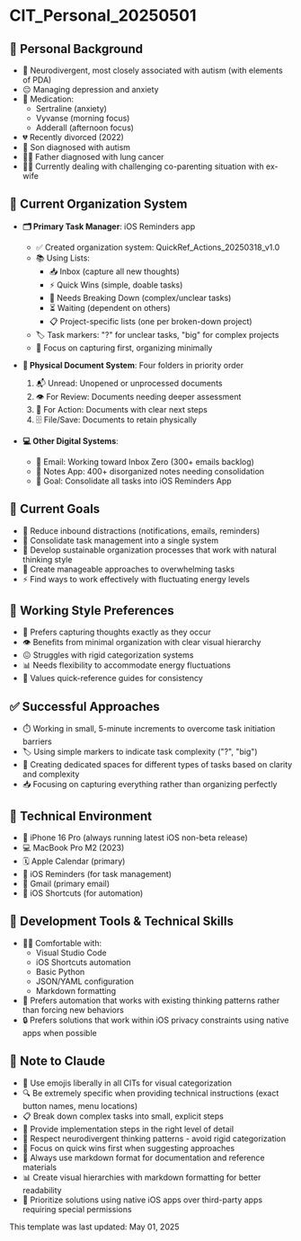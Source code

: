 # CIT_Personal_20250501

## 👤 Personal Background
- 🧠 Neurodivergent, most closely associated with autism (with elements of PDA)
- 😔 Managing depression and anxiety
- 💊 Medication: 
  - Sertraline (anxiety)
  - Vyvanse (morning focus)
  - Adderall (afternoon focus)
- 💔 Recently divorced (2022)
- 👦 Son diagnosed with autism
- 👨‍👴 Father diagnosed with lung cancer
- 👨‍👦 Currently dealing with challenging co-parenting situation with ex-wife

## 📝 Current Organization System
- **🗂️ Primary Task Manager**: iOS Reminders app
  - ✅ Created organization system: QuickRef_Actions_20250318_v1.0
  - 📚 Using Lists: 
    - 📥 Inbox (capture all new thoughts)
    - ⚡ Quick Wins (simple, doable tasks)
    - 🧩 Needs Breaking Down (complex/unclear tasks)
    - ⏳ Waiting (dependent on others)
    - 📋 Project-specific lists (one per broken-down project)
  - 🏷️ Task markers: "?" for unclear tasks, "big" for complex projects
  - 🔄 Focus on capturing first, organizing minimally

- **📄 Physical Document System**: Four folders in priority order
  1. 📬 Unread: Unopened or unprocessed documents
  2. 👁️ For Review: Documents needing deeper assessment
  3. 🎯 For Action: Documents with clear next steps
  4. 🗄️ File/Save: Documents to retain physically

- **💻 Other Digital Systems**:
  - 📧 Email: Working toward Inbox Zero (300+ emails backlog)
  - 📔 Notes App: 400+ disorganized notes needing consolidation
  - 🎯 Goal: Consolidate all tasks into iOS Reminders App

## 🎯 Current Goals
- 🔕 Reduce inbound distractions (notifications, emails, reminders)
- 🔄 Consolidate task management into a single system
- 🧠 Develop sustainable organization processes that work with natural thinking style
- 🧩 Create manageable approaches to overwhelming tasks
- ⚡ Find ways to work effectively with fluctuating energy levels

## 💼 Working Style Preferences
- 💭 Prefers capturing thoughts exactly as they occur
- 👁️ Benefits from minimal organization with clear visual hierarchy
- 😖 Struggles with rigid categorization systems
- 📊 Needs flexibility to accommodate energy fluctuations
- 📑 Values quick-reference guides for consistency

## ✅ Successful Approaches
- ⏱️ Working in small, 5-minute increments to overcome task initiation barriers
- 🏷️ Using simple markers to indicate task complexity ("?", "big")
- 🏢 Creating dedicated spaces for different types of tasks based on clarity and complexity
- 📥 Focusing on capturing everything rather than organizing perfectly

## 📱 Technical Environment
- 📱 iPhone 16 Pro (always running latest iOS non-beta release)
- 💻 MacBook Pro M2 (2023)
- 🗓️ Apple Calendar (primary)
- 📝 iOS Reminders (for task management)
- 📧 Gmail (primary email)
- 🔄 iOS Shortcuts (for automation)

## 🧰 Development Tools & Technical Skills
- 🧑‍💻 Comfortable with:
  - Visual Studio Code
  - iOS Shortcuts automation
  - Basic Python
  - JSON/YAML configuration
  - Markdown formatting
- 🔄 Prefers automation that works with existing thinking patterns rather than forcing new behaviors
- 🔒 Prefers solutions that work within iOS privacy constraints using native apps when possible

## 📝 Note to Claude
- 🤖 Use emojis liberally in all CITs for visual categorization
- 🔍 Be extremely specific when providing technical instructions (exact button names, menu locations)
- 📋 Break down complex tasks into small, explicit steps
- 🧩 Provide implementation steps in the right level of detail
- 🧠 Respect neurodivergent thinking patterns - avoid rigid categorization
- 🎯 Focus on quick wins first when suggesting approaches
- 📄 Always use markdown format for documentation and reference materials
- 📊 Create visual hierarchies with markdown formatting for better readability
- 🔐 Prioritize solutions using native iOS apps over third-party apps requiring special permissions

This template was last updated: May 01, 2025